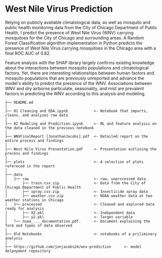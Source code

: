 # West Nile Virus Prediction

Relying on publicly available climatological data, as well as mosquito and public health monitoring data from the City of Chicago Department of Public Health, I predict the presence of West Nile Virus (WNV) carrying mosquitoes for the City of Chicago and surrounding areas. A Random Forest Classification algorithm implementation in Python predicts the presence of West Nile Virus carrying mosquitoes in the Chicago area with a final ROC AUC of 0.82. 

Feature analysis with the SHAP library largely confirms existing knowledge about the interactions between mosquito populations and climatological factors. Yet, there are interesting relationships between human factors and mosquito populations that are previously unreported and advance the model's ability to predict the presence of the WNV. Associations between WNV and dry airborne particulate, seasonality, and mist are prevalent factors in predicting the WNV according to this analysis and modeling. 

```
├── README.md 
│
├── 01 Cleaning and EDA.ipynb            <- Notebook that imports, cleans, and analyzes raw data
│
├── 02 Modeling and Prediction.ipynb     <- ML and feature analysis on the data cleaned in the previous notebook
│
├── WNVFinalReport [JonathanJacobs].pdf  <- Detailed report on the entire process and findings
│
├── West Nile Virus Presentation.pdf     <- Presentation outlining the process and findings
│
├── plots                                <- A selection of plots refereced in the report 
│
├── data
│   ├── raw                              <- raw, unprocessed data
│       ├── train.csv.zip                <- Data from the City of Chicago Department of Public Health
│       ├── spray.csv.zip                <- Insecticide spray data
│       ├── weather.csv.zip              <- NOAA weather data at two weather stations in Chicago
│   ├── processed                        <- Cleaned and explored data ready for analysis
│       ├── X2.pkl                       <- Independent data
│       ├── y2.pkl                       <- Target variable
│   └── noaa_..._documentation.pdf.      <- Document explaining the form and types of data observed
│
├── Old Notebooks                        <- notebooks of a priliminary analysis
│
├── https://github.com/jonjacobs24/wnv-prediction      <- model delpoyment repository






```
